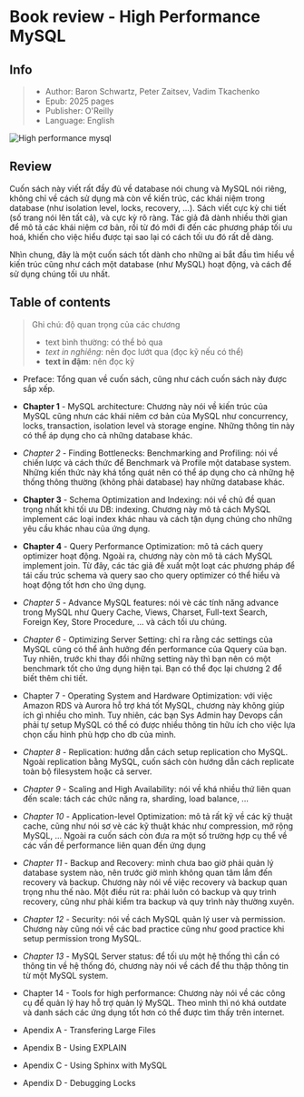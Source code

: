 # Book review - High Performance MySQL

## Info

> - Author: Baron Schwartz, Peter Zaitsev, Vadim Tkachenko
> - Epub: 2025 pages
> - Publisher: O'Reilly
> - Language: English

![High performance mysql](http://hieuk09.github.io/assets/high_performance_mysql.png)

## Review

Cuốn sách này viết rất đầy đủ về database nói chung và MySQL nói riêng,
  không chỉ về cách sử dụng mà còn về kiến trúc, các khái niệm trong database
  (như isolation level, locks, recovery, ...). Sách viết cực kỳ chi tiết (số
      trang nói lên tất cả), và cực kỳ rõ ràng. Tác giả đã dành nhiều thời gian
  để mô tả các khái niệm cơ bản, rồi từ đó mới đi đến các phương pháp tối ưu
  hoá, khiến cho việc hiểu được tại sao lại có cách tối ưu đó rất dễ dàng.

  Nhìn chung, đây là một cuốn sách tốt dành cho những ai bắt đầu tìm hiểu về
  kiến trúc cũng như cách một database (như MySQL) hoạt động, và cách để sử dụng chúng tối
  ưu nhất.

## Table of contents

> Ghi chú: độ quan trọng của các chương
> - text bình thường: có thể bỏ qua
> - *text in nghiêng*: nên đọc lướt qua (đọc kỹ nếu có thể)
> - **text in đậm**: nên đọc kỹ

- Preface: Tổng quan về cuốn sách, cũng như cách cuốn sách này được sắp xếp.

- **Chapter 1** - MySQL architecture: Chương này nói về kiến trúc của MySQL cũng nhưn
các khái niêm cơ bản của MySQL như concurrency, locks, transaction, isolation
level và storage engine. Những thông tin này có thể áp dụng cho cả những
database khác.

- *Chapter 2* - Finding Bottlenecks: Benchmarking and Profiling:
nói về chiến lược và cách thức để Benchmark và Profile một database system.
Những kiến thức này khá tổng quát nên có thể áp dụng cho cả những hệ thống thông
thường (không phải database) hay những database khác.

- **Chapter 3** - Schema Optimization and Indexing: nói về chủ đề quan trọng
nhất khi tối ưu DB: indexing. Chương này mô tả cách MySQL implement các loại
index khác nhau và cách tận dụng chúng cho những yêu cầu khác nhau của ứng dụng.

- **Chapter 4** - Query Performance Optimization: mô tả cách query optimizer
hoạt động. Ngoài ra, chương này còn mô tả cách MySQL implement join. Từ đây, các
tác giả đề xuất một loạt các phương pháp để tái cấu trúc schema và query sao cho
query optimizer có thể hiểu và hoạt động tốt hơn cho ứng dụng.

- *Chapter 5* - Advance MySQL features: nói vè các tính năng advance trong MySQL
như Query Cache, Views, Charset, Full-text Search, Foreign Key, Store Procedure,
  ... và cách tối ưu chúng.

- *Chapter 6* - Optimizing Server Setting: chỉ ra rằng các settings của MySQL
cũng có thể ảnh hưởng đến performance của Qquery của bạn. Tuy nhiên, trước khi
thay đổi những setting này thì bạn nên có một benchmark tốt cho ứng dụng hiện
tại. Bạn có thể đọc lại chương 2 để biết thêm chi tiết.

- Chapter 7 - Operating System and Hardware Optimization: với việc Amazon RDS và
Aurora hỗ trợ khá tốt MySQL, chương này không giúp ích gì nhiều cho mình. Tuy
nhiên, các bạn Sys Admin hay Devops cần phải tự setup MySQL có thể có được nhiều
thông tin hữu ích cho việc lựa chọn cấu hình phù hợp cho db của mình.

- *Chapter 8* - Replication: hướng dẫn cách setup replication cho MySQL. Ngoài
replication bằng MySQL, cuốn sách còn hướng dẫn cách replicate toàn bộ
filesystem hoặc cả server.

- *Chapter 9* - Scaling and High Availability: nói về khá nhiều thứ liên quan
đến scale: tách các chức năng ra, sharding, load balance, ...

- *Chapter 10* - Application-level Optimization: mô tả rất kỹ về các kỹ thuật cache,
  cũng như nói sơ vè các kỹ thuật khác như compression, mở rộng MySQL, ... Ngoài ra cuốn sách còn đưa ra một số
  trường hợp cụ thể về các vấn đề performance liên quan đến ứng dụng

- *Chapter 11* - Backup and Recovery: mình chưa bao giờ phải quản lý database
system nào, nên trước giờ mình không quan tâm lắm đến recovery và backup. Chương
này nói về việc recovery và backup quan trọng nhu thế nào. Một điều rút ra: phải
luôn có backup và quy trình recovery, cũng như phải kiểm tra backup và quy trình
này thường xuyên.

- *Chapter 12* - Security: nói về cách MySQL quản lý user và permission. Chương
này cũng nói về các bad practice cũng như good practice khi setup permission
trong MySQL.

- *Chapter 13* - MySQL Server status: để tối ưu một hệ thống thì cần có thông
tin về hệ thống đó, chương này nói về cách để thu thập thông tin từ một MySQL
system.

- Chapter 14 - Tools for high performance: Chương này nói về các công cụ để quản
lý hay hỗ trợ quản lý MySQL. Theo mình thì nó khá outdate và danh sách các ứng
dụng tốt hơn có thể được tìm thấy trên internet.

- Apendix A - Transfering Large Files

- Apendix B - Using EXPLAIN

- Apendix C - Using Sphinx with MySQL

- Apendix D - Debugging Locks

